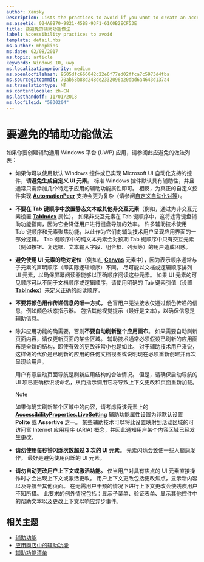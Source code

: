 ```yaml
---
author: Xansky
Description: Lists the practices to avoid if you want to create an accessible Universal Windows Platform (UWP) app.
ms.assetid: 024A9B70-9821-45BB-93F1-61C0B2ECF53E
title: 要避免的辅助功能做法
label: Accessibility practices to avoid
template: detail.hbs
ms.author: mhopkins
ms.date: 02/08/2017
ms.topic: article
keywords: Windows 10, uwp
ms.localizationpriority: medium
ms.openlocfilehash: 9505dfc666042c22e6f77ed02ffca7c5973d4fba
ms.sourcegitcommit: 70ab58b88d248de2332096b20dbd6a4643d137a4
ms.translationtype: MT
ms.contentlocale: zh-CN
ms.lasthandoff: 11/01/2018
ms.locfileid: "5930204"
---
```

# <a name="accessibility-practices-to-avoid"></a>要避免的辅助功能做法

如果你要创建辅助通用 Windows 平台 (UWP) 应用，请参阅此应避免的做法列表： 

* 如果你可以使用默认 Windows 控件或已实现 Microsoft UI 自动化支持的控件，**请避免生成自定义 UI 元素**。 标准 Windows 控件默认具有辅助性，并且通常只需添加几个特定于应用的辅助功能属性即可。 相反，为真正的自定义控件实现 [**AutomationPeer**](https://msdn.microsoft.com/library/windows/apps/BR209185) 支持会更为复杂（请参阅[自定义自动化对等](custom-automation-peers.md)）。
* **不要在 Tab 键顺序中放置静态文本或其他非交互元素**（例如，通过为非交互元素设置 [**TabIndex**](https://msdn.microsoft.com/library/windows/apps/BR209461) 属性）。 如果非交互元素在 Tab 键顺序中，这将违背键盘辅助功能指南，因为它会降低用户进行键盘导航的效率。 许多辅助技术使用 Tab 键顺序和元素聚焦功能，以此作为它们向辅助技术用户呈现应用界面的一部分逻辑。 Tab 键顺序中的纯文本元素会对预期 Tab 键顺序中只有交互元素（例如按钮、复选框、文本输入字段、组合框、列表等）的用户造成困惑。
* **避免使用 UI 元素的绝对定位**（例如在 [**Canvas**](https://msdn.microsoft.com/library/windows/apps/BR209267) 元素中），因为表示顺序通常与子元素的声明顺序（即实际逻辑顺序）不同。 尽可能以文档或逻辑顺序排列 UI 元素，以确保屏幕阅读器能够以正确顺序阅读这些元素。 如果 UI 元素的可见顺序可以不同于文档顺序或逻辑顺序，请使用明确的 Tab 键索引值（设置 [**TabIndex**](https://msdn.microsoft.com/library/windows/apps/BR209461)）来定义正确的阅读顺序。
* **不要将颜色用作传递信息的唯一方式。** 色盲用户无法接收仅通过颜色传递的信息，例如颜色状态指示器。 包括其他视觉提示（最好是文本），以确保信息是辅助信息。
* 除非应用功能的确需要，否则**不要自动刷新整个应用画布**。 如果需要自动刷新页面内容，请仅更新页面的某些区域。 辅助技术通常必须假设已刷新的应用画布是全新的结构，即使有效的更改非常小也是如此。 对于辅助技术用户来说，这样做的代价是已刷新的应用的任何文档视图或说明现在必须重新创建并再次呈现给用户。
  
  用户有意启动页面导航是刷新应用结构的合法情况。 但是，请确保启动导航的 UI 项已正确标识或命名，从而指示调用它将导致上下文更改和页面重新加载。

  > [!NOTE]
  > 如果你确实刷新某个区域中的内容，请考虑将该元素上的 [**AccessibilityProperties.LiveSetting**](https://msdn.microsoft.com/library/windows/apps/JJ191516) 辅助功能属性设置为非默认设置 **Polite** 或 **Assertive** 之一。 某些辅助技术可以将此设置映射到活动区域的可访问富 Internet 应用程序 (ARIA) 概念，并因此通知用户某个内容区域已经发生更改。

* **请勿使用每秒钟闪烁次数超过 3 次的 UI 元素。** 元素闪烁会致使一些人癫痫发作。 最好是避免使用闪烁的 UI 元素。
* **请勿自动更改用户上下文或激活功能。** 仅当用户对具有焦点的 UI 元素直接操作时才会出现上下文或激活更改。 用户上下文更改包括更改焦点，显示新内容以及导航至其他页面。 在无需用户干预的情况下进行上下文更改会使残疾用户不知所措。 此要求的例外情况包括：显示子菜单、验证表单、显示其他控件中的帮助文本以及更改上下文以响应异步事件。

<span id="related_topics"/>

## <a name="related-topics"></a>相关主题  
* [辅助功能](accessibility.md)
* [应用商店中的辅助功能](accessibility-in-the-store.md)
* [辅助功能清单](accessibility-checklist.md)
